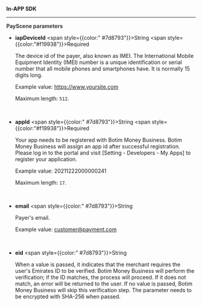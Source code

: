 **In-APP SDK**

---

**<font color="#333333"> PayScene parameters</font>**

- **iapDeviceId**   <span style={{color:" #7d8793"}}>String</span> <span style={{color:"#f19938"}}>Required</span>

   The device id of the payer, also known as IMEI. The International Mobile Equipment Identity (IMEI) number is a unique identification or serial number that all mobile phones and smartphones have. It is normally 15 digits long.

  Example value: https://www.yoursite.com

  Maximum length: `512`.
  
  <br/>

- **appId**   <span style={{color:" #7d8793"}}>String</span> <span style={{color:"#f19938"}}>Required</span>

  Your app needs to be registered with Botim Money Business. Botim Money Business will assign an app id after successful registration. Please log in to the portal and visit [Setting - Developers - My Apps] to register your application.

  Example value: 20211222000000241

  Maximum length: `17`.
  
  <br/>

- **email** <span style={{color:" #7d8793"}}>String</span>

  Payer's email.

  Example value: customer@payment.com

  <br/>
  
- **eid** <span style={{color:" #7d8793"}}>String</span>

  When a value is passed, it indicates that the merchant requires the user's Emirates ID to be verified. Botim Money Business will perform the verification; if the ID matches, the process will proceed. If it does not match, an error will be returned to the user. If no value is passed, Botim Money Business will skip this verification step. The parameter needs to be encrypted with SHA-256 when passed.

  <br/>